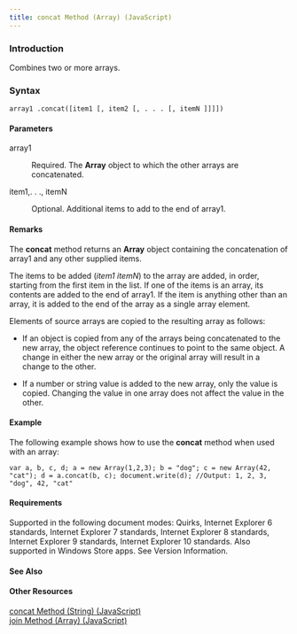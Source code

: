 ```yaml
---
title: concat Method (Array) (JavaScript)
---
```


### Introduction 

 Combines two or more arrays.

### Syntax 

```
array1 .concat([item1 [, item2 [, . . . [, itemN ]]]])
```

#### Parameters 

<div id="sectionSection0" class="section" name="collapseableSection" style="" expanded="true">
  <dl class="authored">
    <dt>
      <span class="parameter" sdata="paramReference" xmlns:util="util">array1</span>
    </dt>
    <dd>
      <p xmlns:util="util">
        Required. The <b>Array</b> object to which the other arrays are concatenated.
      </p>
    </dd>
    <dt>
      <span class="parameter" sdata="paramReference" xmlns:util="util">item1,. . ., itemN</span>
    </dt>
    <dd>
      <p xmlns:util="util">
        Optional. Additional items to add to the end of <span class="parameter" sdata="paramReference">array1</span>.
      </p>
    </dd>
  </dl>
</div>

#### Remarks 

<div id="languageReferenceRemarksSection" class="section" name="collapseableSection" style="">
  <p xmlns:util="util">
    The <b>concat</b> method returns an <b>Array</b> object containing the concatenation of <span class="parameter" sdata="paramReference">array1</span> and any other supplied items.
  </p>
  <p xmlns:util="util">
    The items to be added (<i>item1 itemN</i>) to the array are added, in order, starting from the first item in the list. If one of the items is an array, its contents are added to the end of
    <span class="parameter" sdata="paramReference">array1</span>. If the item is anything other than an array, it is added to the end of the array as a single array element.
  </p>
  <p xmlns:util="util">
    Elements of source arrays are copied to the resulting array as follows:
  </p>
  <ul xmlns:util="util">
    <li>
      <p>
        If an object is copied from any of the arrays being concatenated to the new array, the object reference continues to point to the same object. A change in either the new array or the original
        array will result in a change to the other.
      </p>
    </li>
    <li>
      <p>
        If a number or string value is added to the new array, only the value is copied. Changing the value in one array does not affect the value in the other.
      </p>
    </li>
  </ul>
</div>

#### Example 

<p xmlns:util="util">
  The following example shows how to use the <b>concat</b> method when used with an array:
</p>

```
var a, b, c, d; a = new Array(1,2,3); b = "dog"; c = new Array(42, "cat"); d = a.concat(b, c); document.write(d); //Output: 1, 2, 3, "dog", 42, "cat"
```

#### Requirements 

<div id="requirementsTitleSection" class="section" name="collapseableSection" style="">
  <p xmlns:util="util"></p>
  <p>
    Supported in the following document modes: Quirks, Internet Explorer 6 standards, Internet Explorer 7 standards, Internet Explorer 8 standards, Internet Explorer 9 standards, Internet Explorer 10
    standards. Also supported in Windows Store apps. See Version Information.
  </p>
</div>

#### See Also 

<div id="seeAlsoSection" class="section" name="collapseableSection" style="">
  <h4 class="subHeading">
    Other Resources
  </h4>
  <div class="seeAlsoStyle">
    <span sdata="link" xmlns:util="util"><a href="5d28ebb2-d534-4179-9297-a4c821ee9f24.htm">concat Method (String) (JavaScript)</a></span>
  </div>
  <div class="seeAlsoStyle">
    <span sdata="link" xmlns:util="util"><a href="20f8fde1-014b-488e-9008-464a86e6b21f.htm">join Method (Array) (JavaScript)</a></span>
  </div>
</div>


